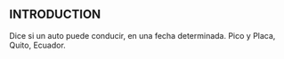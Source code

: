 INTRODUCTION
------------

Dice si un auto puede conducir, en una fecha determinada.
Pico y Placa, Quito, Ecuador.




